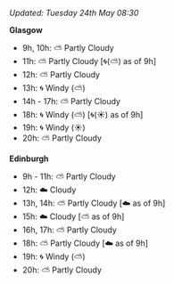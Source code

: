*Updated: Tuesday 24th May 08:30*

**Glasgow**

* 9h, 10h: :partly_sunny: Partly Cloudy
* 11h: :partly_sunny: Partly Cloudy [:cyclone:(:partly_sunny:) as of 9h]
* 12h: :partly_sunny: Partly Cloudy
* 13h: :cyclone: Windy (:partly_sunny:)
* 14h - 17h: :partly_sunny: Partly Cloudy
* 18h: :cyclone: Windy (:partly_sunny:) [:cyclone:(:sunny:) as of 9h]
* 19h: :cyclone: Windy (:sunny:)
* 20h: :partly_sunny: Partly Cloudy

**Edinburgh**

* 9h - 11h: :partly_sunny: Partly Cloudy
* 12h: :cloud: Cloudy
* 13h, 14h: :partly_sunny: Partly Cloudy [:cloud: as of 9h]
* 15h: :cloud: Cloudy [:partly_sunny: as of 9h]
* 16h, 17h: :partly_sunny: Partly Cloudy
* 18h: :partly_sunny: Partly Cloudy [:cloud: as of 9h]
* 19h: :cyclone: Windy (:partly_sunny:)
* 20h: :partly_sunny: Partly Cloudy
